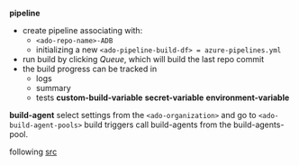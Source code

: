 **pipeline**
+ create pipeline associating with:
    + `<ado-repo-name>-ADB`
    + initializing a new `<ado-pipeline-build-df> = azure-pipelines.yml`
+ run build by clicking *Queue*, which will build the last repo commit
+ the build progress can be tracked in
    + logs
    + summary
    + tests
**custom-build-variable**
**secret-variable**
**environment-variable**

**build-agent**
select settings from the `<ado-organization>` and go to `<ado-build-agent-pools>`
build triggers call build-agents from the build-agents-pool.  

following [src](https://azuredevopslabs.com//labs/azuredevops/yaml/)

